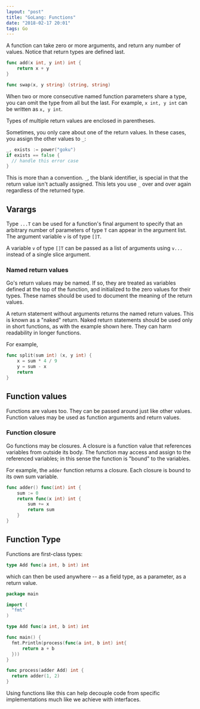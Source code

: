```yaml
---
layout: "post"
title: "GoLang: Functions"
date: "2018-02-17 20:01"
tags: Go
---
```


A function can take zero or more arguments, and return any number of values. Notice that return types are defined last.

```go
func add(x int, y int) int {
	return x + y
}

func swap(x, y string) (string, string)
```

When two or more consecutive named function parameters share a type, you can omit the type from all but the last. For example, `x int, y int` can be written as `x, y int`.

Types of multiple return values are enclosed in parentheses.

Sometimes, you only care about one of the return values. In these cases, you assign the other values to `_`:

```go
_, exists := power("goku")
if exists == false {
  // handle this error case
}
```

This is more than a convention. `_`, the blank identifier, is special in that the return value isn't actually assigned. This lets you use `_` over and over again regardless of the returned type.

## Varargs
Type `...T` can be used for a function's final argument to specify that an arbitrary number of parameters of type `T` can appear in the argument list. The argument variable `v` is of type `[]T`.

A variable `v` of type `[]T` can be passed as a list of arguments using `v...` instead of a single slice argument.

### Named return values

Go's return values may be named. If so, they are treated as variables defined at the top of the function, and initialized to the zero values for their types. These names should be used to document the meaning of the return values.

A return statement without arguments returns the named return values. This is known as a "naked" return. Naked return statements should be used only in short functions, as with the example shown here. They can harm readability in longer functions.

For example,

```go
func split(sum int) (x, y int) {
	x = sum * 4 / 9
	y = sum - x
	return
}
```

## Function values
Functions are values too. They can be passed around just like other values. Function values may be used as function arguments and return values.

### Function closure
Go functions may be closures. A closure is a function value that references variables from outside its body. The function may access and assign to the referenced variables; in this sense the function is "bound" to the variables.

For example, the `adder` function returns a closure. Each closure is bound to its own sum variable.
```go
func adder() func(int) int {
	sum := 0
	return func(x int) int {
		sum += x
		return sum
	}
}
```
## Function Type

Functions are first-class types:

```go
type Add func(a int, b int) int
```

which can then be used anywhere -- as a field type, as a parameter, as a return value.

```go
package main

import (
  "fmt"
)

type Add func(a int, b int) int

func main() {
  fmt.Println(process(func(a int, b int) int{
      return a + b
  }))
}

func process(adder Add) int {
  return adder(1, 2)
}
```

Using functions like this can help decouple code from specific implementations much like we achieve with interfaces.
